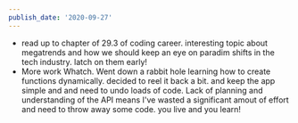 ```yaml
---
publish_date: '2020-09-27'
---
```

- read up to chapter of 29.3 of coding career. interesting topic about megatrends and how we should keep an eye on paradim shifts in the tech industry. latch on them early!
- More work Whatch. Went down a rabbit hole learning how to create functions dynamically. decided to reel it back a bit. and keep the app simple and and need to undo loads of code. Lack of planning and understanding of the API means I've wasted a significant amout of effort and need to throw away some code. you live and you learn!
